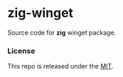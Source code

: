 # zig-winget

Source code for **zig** winget package.

### License

This repo is released under the [MIT](https://github.com/thechampagne/zig-winget/blob/main/LICENSE).